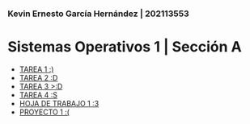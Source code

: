 ### Kevin Ernesto García Hernández | 202113553

# Sistemas Operativos 1 | Sección A

<ul>
    <li><a href="https://github.com/keviingarciah/SO1_1S2024_202113553/tree/main/TAREAS/T1" target="_blank">TAREA 1 :)</a></li>
    <li><a href="https://github.com/keviingarciah/SO1_1S2024_202113553/tree/main/TAREAS/T2" target="_blank">TAREA 2 :D</a></li>
    <li><a href="https://github.com/keviingarciah/SO1_1S2024_202113553/tree/main/TAREAS/T3" target="_blank">TAREA 3 >:D</a></li>
    <li><a href="https://github.com/keviingarciah/SO1_1S2024_202113553/tree/main/TAREAS/T4" target="_blank">TAREA 4 :S</a></li>
    <li><a href="https://github.com/keviingarciah/SO1_1S2024_202113553/tree/main/HOJAS_DE_TRABAJO/HT1" target="_blank">HOJA DE TRABAJO 1 :3</a></li>
     <li><a href="https://github.com/keviingarciah/SO1_1S2024_202113553/tree/main/PROYECTOS/PROYECTO1" target="_blank">PROYECTO 1 :(</a></li>
</ul>
